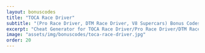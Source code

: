 ```yaml
---
layout: bonuscodes
title: "TOCA Race Driver"
subtitle: "(Pro Race Driver, DTM Race Driver, V8 Supercars) Bonus Codes"
excerpt: "Cheat Generator for TOCA Race Driver/Pro Race Driver/DTM Race Driver/V8 Supercars."
image: "assets/img/bonuscodes/toca-race-driver.jpg"
order: 20
---
```


<script type="text/python">
from browser import document, html, bind
from generators import rd1

@bind('#generate', 'click')
def onGenerate(ev):
    plainCheats = rd1.getAlternateCodes()
    try:
        accessCode = int(document['access-code'].value)
        if not (accessCode >= 1 and accessCode <= rd1.ACCESS_CODE_MAX):
            raise ValueError
    except (TypeError, ValueError):
        document['invalid-access-code'].style.display = 'inline'
        return

    document['invalid-access-code'].style.display = 'none'
    cheatCodes = ['All cars', 'All tracks', 'Realistic handling', 'Realistic damage', 'All championships', 'All Pro Challenges',
                    'Different handling', 'Invincible cars', 'Unlock credits']

    outputBlock = document['output-window']
    outputs = outputBlock.select_one('output')
    outputBlock.style.display = 'block'
    outputs.clear()

    def gen():
        for index, cheat in enumerate(cheatCodes):
            cryptedCode = rd1.generateCode(accessCode, index)
            if cryptedCode:
                plainCode = plainCheats.get(index)
                if plainCode:
                    cryptedCode += '&nbsp;/&nbsp;' + plainCode
                yield html.B(f'{cheat}: ') + html.CODE(cryptedCode)
    outputs <= html.UL(html.LI(ch) for ch in gen())

document['access-code'].min = 1
document['access-code'].max = rd1.ACCESS_CODE_MAX
</script>
